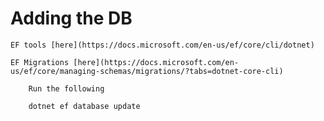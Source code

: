 # Adding the DB

    EF tools [here](https://docs.microsoft.com/en-us/ef/core/cli/dotnet)

    EF Migrations [here](https://docs.microsoft.com/en-us/ef/core/managing-schemas/migrations/?tabs=dotnet-core-cli)

        Run the following

        

```bash
    dotnet ef database update
```

    